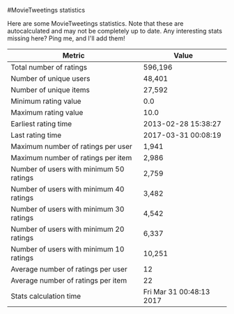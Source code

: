 #MovieTweetings statistics

Here are some MovieTweetings statistics. Note that these are autocalculated and may not be completely up to date. Any interesting stats missing here? Ping me, and I'll add them!

Metric | Value
--- | ---
Total number of ratings                 | 596,196
Number of unique users                  | 48,401
Number of unique items                  | 27,592
Minimum rating value                    | 0.0
Maximum rating value                    | 10.0
Earliest rating time                    | 2013-02-28 15:38:27
Last rating time                        | 2017-03-31 00:08:19
Maximum number of ratings per user      | 1,941
Maximum number of ratings per item      | 2,986
Number of users with minimum 50 ratings | 2,759
Number of users with minimum 40 ratings | 3,482
Number of users with minimum 30 ratings | 4,542
Number of users with minimum 20 ratings | 6,337
Number of users with minimum 10 ratings | 10,251
Average number of ratings per user      | 12
Average number of ratings per item      | 22
Stats calculation time                  | Fri Mar 31 00:48:13 2017


